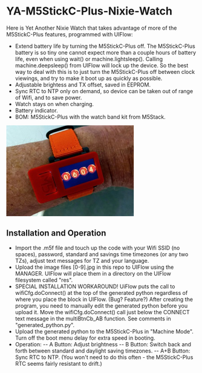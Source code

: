 # YA-M5StickC-Plus-Nixie-Watch

Here is Yet Another Nixie Watch that takes advantage of more of the M5StickC-Plus features, programmed with UIFlow:
- Extend battery life by turning the M5StickC-Plus off. The M5StickC-Plus battery is so tiny one cannot expect more than a couple hours of battery life, even when using wait() or machine.lightsleep(). Calling machine.deepsleep() from UIFlow will lock up the device. So the best way to deal with this is to just turn the M5StickC-Plus off between clock viewings, and try to make it boot up as quickly as possible. 
- Adjustable brightess and TX offset, saved in EEPROM.
- Sync RTC to NTP only on demand, so device can be taken out of range of Wifi, and to save power.
- Watch stays on when charging.
- Battery indicator.
- BOM: M5StickC-Plus with the watch band kit from M5Stack.

![Image of wristwatch in action](wrist.jpg)

## Installation and Operation
- Import the .m5f file and touch up the code with your Wifi SSID (no spaces), password, standard and savings time timezones (or any two TZs), adjust text messages for TZ and your language.
- Upload the image files [0-9].jpg in this repo to UIFlow using the MANAGER. UIFlow will place them in a directory on the UIFlow filesystem called "res".
- SPECIAL INSTALLATION WORKAROUND! UiFlow puts the call to wifiCfg.doConnect() at the top of the generated python regardless of where you place the block in UIFlow. (Bug? Feature?) After creating the program, you need to manually edit the generated python before you upload it. Move the wifiCfg.doConnect() call just below the CONNECT text message in the multiBtnCb_AB function. See comments in "generated_python.py". 
- Upload the generated python to the M5StickC-Plus in "Machine Mode". Turn off the boot menu delay for extra speed in booting.
- Operation:
-- A Button: Adjust brightness
-- B Button: Switch back and forth between standard and daylight saving timezones.
-- A+B Button: Sync RTC to NTP. (You won't need to do this often - the M5StickC-Plus RTC seems fairly resistant to drift.)
